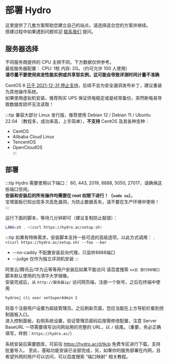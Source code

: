 # 部署 Hydro

这里提供了几套方案帮助您建立自己的站点，请选择适合您的方案并继续。  
搭建过程中如果遇到问题欢迎 [联系我们](/#联系我们) 提问。  

## 服务器选择

不同服务商提供的 CPU 主频不同，下方数据仅供参考。  
最低服务器配置： CPU: 1核 内存: 2G。（约可允许 100 人使用）  
**请尽量不要使用突发性能实例或共享型实例，这可能会导致评测时间计量不准确**

CentOS 8 [已于 2021-12-31 停止支持](https://www.centos.org/centos-linux-eol/)，后续不会为安全漏洞发布补丁，建议重装为其他操作系统。  
如果使用虚拟机安装，推荐购买 UPS 保证供电稳定或是经常备份，突然断电易导致数据库损坏无法读取！

:::tip
兼容大部分 Linux 发行版，推荐使用 Debian 12 / Debian 11 / Ubuntu 22.04 （教程多，成功率高，上手简单），**不支持** CentOS 及其各种变种：

- CentOS  
- Alibaba Cloud Linux  
- TencentOS  
- OpenCloudOS  
:::

## 部署

:::tip
Hydro 需要使用以下端口： 80, 443, 2019, 8888, 5050, 27017，请确保这些端口空闲。  
**安装和安装后的所有操作均需要在 root 权限下进行！（`sudo su`）**。  
宝塔面板已知出现多次高危漏洞，为防止数据丢失，请不要在生产环境中使用！  
:::

运行下面的脚本，等待几分钟即可（建议复制防止敲错）：

```sh
LANG=zh . <(curl https://hydro.ac/setup.sh)
```

:::tip
如果有特殊需求，安装脚本支持一些可选的高级选项，以此方式调用： `. <(curl https://hydro.ac/setup.sh) --foo --bar`

- --no-caddy 不配置安装反向代理，只监听8888端口
- --judge 仅作为独立评测机安装
:::

阿里云/腾讯云/华为云等等用户安装后如果不能访问 请百度搜索 `xx云 放行80端口`  
脚本默认使用的为清华大学镜像。  
安装完成后，从 `http://服务器ip/` 访问网页端，注册一个账号，之后在终端中使用  

```sh
hydrooj cli user setSuperAdmin 2
```

将首个注册用户设置为超级管理员。之后刷新页面，您应当能在上方导航栏看到控制面板入口。  
进入控制面板，右侧系统设置，验证管理员密码后按需修改配置，注意 Server BaseURL 一项需要填写访问网站用的完整的 URL，以 `/` 结尾。（重要，务必正确填写，样例：`https://hydro.ac/`）  

系统安装后需要题库，可前往 https://hydro.ac/d/tk/p 免费专区进行下载，支持批量导入。
至此，基础功能安装已全部完成，另，如果你的服务部署在内网，且希望外网的用户可以访问，可以百度搜索 “端口映射” 相关教程。
